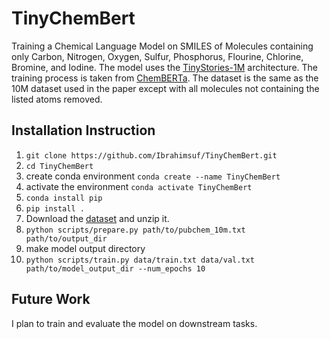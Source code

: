# TinyChemBert

Training a Chemical Language Model on SMILES of Molecules containing only Carbon, Nitrogen, Oxygen, Sulfur, Phosphorus, Flourine, Chlorine, Bromine, and Iodine.
The model uses the [TinyStories-1M](https://huggingface.co/roneneldan/TinyStories-1M) architecture. The training process is taken from [ChemBERTa](https://arxiv.org/abs/2010.09885). The dataset is the same as the 10M dataset used in the paper except with all molecules not containing the listed atoms removed.


## Installation Instruction

1. `git clone https://github.com/Ibrahimsuf/TinyChemBert.git`
2. `cd TinyChemBert`
3. create conda environment `conda create --name TinyChemBert`
4. activate the environment `conda activate TinyChemBert`
5. `conda install pip`
6. `pip install .`
7. Download the [dataset](https://deepchemdata.s3-us-west-1.amazonaws.com/datasets/pubchem_10m.txt.zip) and unzip it.
8. `python scripts/prepare.py path/to/pubchem_10m.txt path/to/output_dir`
9. make model output directory
10. `python scripts/train.py data/train.txt data/val.txt path/to/model_output_dir --num_epochs 10`

## Future Work

I plan to train and evaluate the model on downstream tasks.
